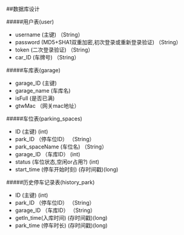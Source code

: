 ##数据库设计

#####用户表(user)
- username (主键) （String）
- password (MD5+SHA1双重加密,初次登录或重新登录验证) （String）
- token (二次登录验证) （String）
- car_ID (车牌号) （String）

#####车库表(garage)
- garage_ID (主键)
- garage_name (车库名)
- isFull (是否已满)
- gtwMac （网关mac地址）

#####车位表(parking_spaces)
- ID (主键) (int)
- park_ID （停车位ID） （String）
- park_spaceName (车位名) （String）
- garage_ID （车库ID） (int)
- status (车位状态,空闲or占用?) (int)
- start_time (停车开始时刻) (存时间戳)(long)

#####历史停车记录表(history_park)
- ID (主键) (int)
- park_ID （停车位ID） （String）
- garage_ID （车库ID） （String）
- getIn_time(入库时间) (存时间戳)(long)
- park_time (停车时长) (存时间戳)(long)